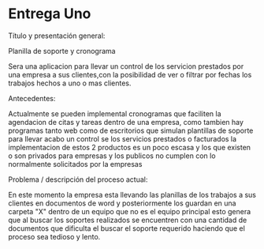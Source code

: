 # Entrega Uno

Título y presentación general: 

Planilla de soporte y cronograma

Sera una aplicacion para llevar un control de los servicion prestados por una empresa a sus clientes,con la posibilidad de ver o filtrar por fechas los trabajos hechos a uno o mas clientes.

Antecedentes:

Actualmente se pueden implemental cronogramas que faciliten la agendacion de citas y tareas dentro de una empresa, como tambien hay programas tanto web como de escritorios que simulan plantillas de soporte para llevar acabo un control se los servicios prestados o facturados la implementacion de estos 2 productos es un poco escasa y los que existen o son privados para empresas y los publicos no cumplen con lo normalmente solicitados por la empresas

Problema / descripción del proceso actual:

En este momento la empresa esta llevando las planillas de los trabajos a sus clientes en documentos de word y posteriormente los guardan en una carpeta "X" dentro de un equipo que no es el equipo principal esto genera que al buscar los soportes realizados se encuentren con una cantidad de documentos que dificulta el buscar el soporte requerido haciendo que el proceso sea tedioso y lento.

